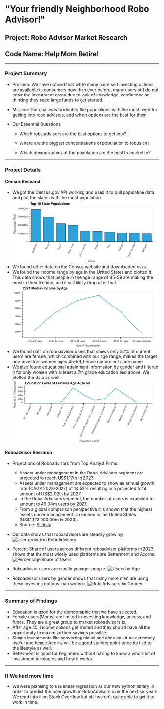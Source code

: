 # "Your friendly Neighborhood Robo Advisor!"
## Project: Robo Advisor Market Research
## Code Name: Help Mom Retire!
--- 
### Project Summary
* Problem: We have noticed that while many more self investing options are available to consumers now than ever before, many users still do not enter the investment arena due to lack of knowledge, confidence or thinking they need large funds to get started. 

* Mission: Our goal was to identify the populations with the most need for getting into robo advisors, and which options are the best for them.

* Our Essential Questions
    * Which robo advisors are the best options to get into?

    * Where are the biggest concentrations of population to focus on?

    * Which demographics of the population are the best to market to?
---
### Project Details
#### Census Research
* We got the Census.gov API working and used it to pull population data and plot the states with the most population. 
        ![Population](plots/Top_10_states.png)
* We found other data on the Census website and downloaded csvs. 
 * We found the income range by age in the United States and plotted it. This data shows that people in the age range of 45-59 are making the most in their lifetime, and it will likely drop after that. 
         ![Income_by_Age](plots/income_by_age_plot.png)
* We found data on roboadvisor users that shows only 32% of current users are female, which combined with our age range, makes the target new investors women ages 45-59, hence our project code name! 
* We also found educational attainment information by gender and filtered it for only women with at least a 7th grade education and above. We plotted the data as well. 
         ![Ed_Females](plots/ed_females_45_59_plot.png)

#### Roboadvisor Research
* Projections of Roboadvisors from Top Analyst Firms: 
    * Assets under management in the Robo-Advisors segment are projected to reach US$1.17tn in 2023.
    * Assets under management are expected to show an annual growth rate (CAGR 2023-2027) of 14.52% resulting in a projected total amount of US$2.02tn by 2027.
    * In the Robo-Advisors segment, the number of users is expected to amount to 49.04m users by 2027.
    * From a global comparison perspective it is shown that the highest assets under management is reached in the United States (US$1,172,000.00m in 2023). 
    * Source: [Statista](https://www.statista.com/forecasts/1259591/robo-advisors-managing-assets-united-states)

* Our data shows that roboadvisors are steadily growing. 
        ![User growth in RoboAdvisors](RoboadvisorsUsersGrowth.png)
* Percent Share of users across different roboadvisor platforms in 2023 shows that the most widely used platforms are Betterment and Acorns. 
        ![Percentage Share of Users](RoboadvisorProducts.png)
* Roboadvisor users are mostly younger people. 
        ![Users by Age](Roboadvisorusers1.png)
* Roboadvisor users by gender shows that many more men are using these investing options than women. 
        ![RoboAdvisors by Gender](Roboadvisorusers.png)

---
### Summary of Findings
* Education is good for the demographic that we have selected. 
* Female users(Moms) are limited in investing knowledge, access, and funds. They are a great group to market roboadvisors to.   
* After age 45, income options get limited and they should have all the opportunity to maximize their savings possible. 
* Simple investments like converting nickel and dime could be extremely useful and hence Acorns will be a good starting point since its tied to the lifestyle as well. 
* Betterment is good for beginners without having to know a whole lot of investment ideologies and how it works.

---
### If We had more time
* We were planning to use linear regression as our new python library in order to predict the user growth in RoboAdvisors over the next six years. We read into it on Stack Overflow but still weren't quite able to get it to work in time. 